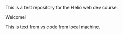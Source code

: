 This is a test repository for the Helio web dev course.

Welcome!

This is text from vs code from local machine.
